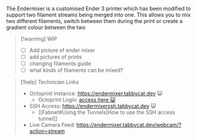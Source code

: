 The Endermixer is a customised Ender 3 printer which has been modified to support two filament streams being merged into one. This allows you to mix two different filaments, switch between them during the print or create a gradient colour between the two


> [!warning] WIP
> - [ ] Add picture of ender mixer
> - [ ] add pictures of prints
> - [ ] changing filaments guide
> - [ ] what kinds of filaments can be mixed?


> [!help] Technician Links
> - Octoprint Instance: https://endermixer.tabbycat.dev 😺
> 	- Octoprint Login: [access here 😺](https://discord.com/channels/1038007666032787476/1079986034034606130/1378361883505066014)
> - SSH Access: https://endermixerssh.tabbycat.dev 😺
> 	- [[Fabnet#Using the Tunnels|How to use the SSH access tunnel]]
> - Live Camera Feed: https://endermixer.tabbycat.dev/webcam/?action=stream

